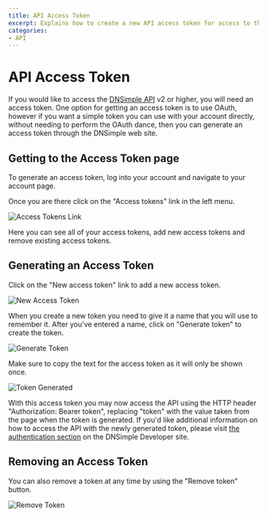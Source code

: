 ```yaml
---
title: API Access Token
excerpt: Explains how to create a new API access token for access to the API version 2 and higher.
categories:
- API
---
```


# API Access Token

If you would like to access the [DNSimple API](https://developer.dnsimple.com/) v2 or higher, you will need an access token. One option for getting an access token is to use OAuth, however if you want a simple token you can use with your account directly, without needing to perform the OAuth dance, then you can generate an access token through the DNSimple web site.

## Getting to the Access Token page

To generate an access token, log into your account and navigate to your account page.

Once you are there click on the "Access tokens" link in the left menu.

![Access Tokens Link](/files/access-tokens-link.png)

Here you can see all of your access tokens, add new access tokens and remove existing access tokens.

## Generating an Access Token

Click on the "New access token" link to add a new access token.

![New Access Token](/files/access-token-new.png)

When you create a new token you need to give it a name that you will use to remember it. After you've entered a name, click on "Generate token" to create the token.

![Generate Token](/files/access-token-generate.png)

Make sure to copy the text for the access token as it will only be shown once.

![Token Generated](/files/access-token-generated.png)

With this access token you may now access the API using the HTTP header "Authorization: Bearer token", replacing "token" with the value taken from the page when the token is generated. If you'd like additional information on how to access the API with the newly generated token, please visit [the authentication section](https://developer.dnsimple.com/v2/#authentication) on the DNSimple Developer site.

## Removing an Access Token

You can also remove a token at any time by using the "Remove token" button.

![Remove Token](/files/access-token-remove.png)






